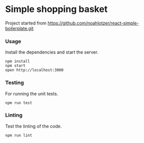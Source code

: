 Simple shopping basket
=====================

Project started from https://github.com/noahlotzer/react-simple-boilerplate.git

### Usage

Install the dependencies and start the server.

```
npm install
npm start
open http://localhost:3000
```

### Testing

For running the unit tests.

```
npm run test
```

### Linting

Test the linting of the code.

```
npm run lint
```